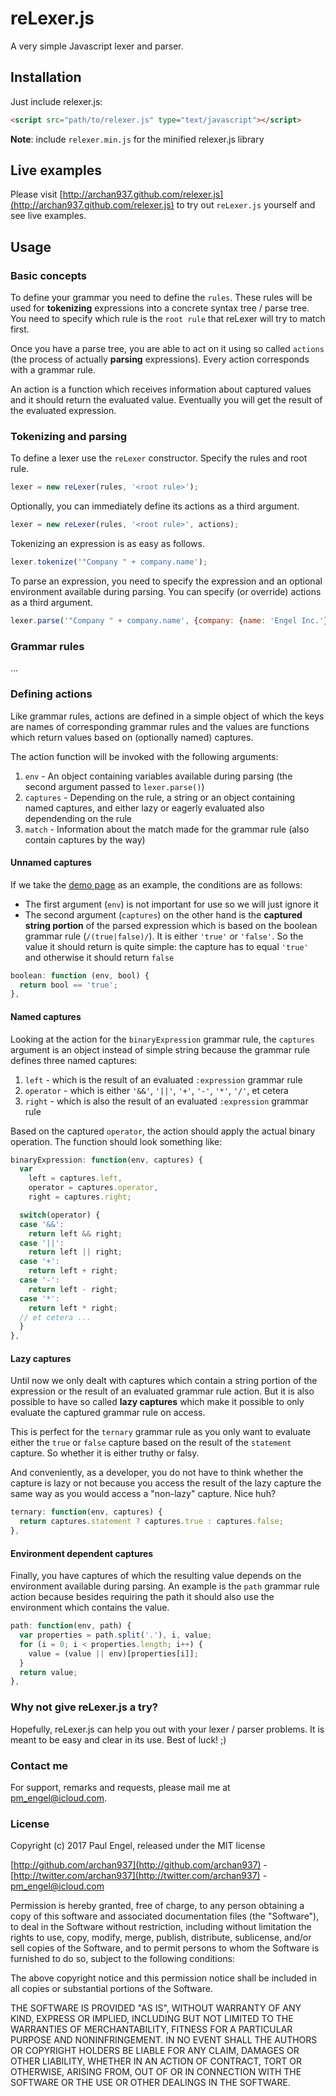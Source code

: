 # reLexer.js

A very simple Javascript lexer and parser.

## Installation

Just include relexer.js:

```html
<script src="path/to/relexer.js" type="text/javascript"></script>
```

**Note**: include `relexer.min.js` for the minified relexer.js library

## Live examples

Please visit [http://archan937.github.com/relexer.js](http://archan937.github.com/relexer.js) to try out `reLexer.js` yourself and see live examples.

## Usage

### Basic concepts

To define your grammar you need to define the `rules`. These rules will be used for **tokenizing** expressions into a concrete syntax tree / parse tree. You need to specify which rule is the `root rule` that reLexer will try to match first.

Once you have a parse tree, you are able to act on it using so called `actions` (the process of actually **parsing** expressions). Every action corresponds with a grammar rule.

An action is a function which receives information about captured values and it should return the evaluated value. Eventually you will get the result of the evaluated expression.

### Tokenizing and parsing

To define a lexer use the `reLexer` constructor. Specify the rules and root rule.

```javascript
lexer = new reLexer(rules, '<root rule>');
```

Optionally, you can immediately define its actions as a third argument.

```javascript
lexer = new reLexer(rules, '<root rule>', actions);
```

Tokenizing an expression is as easy as follows.

```javascript
lexer.tokenize('"Company " + company.name');
```

To parse an expression, you need to specify the expression and an optional environment available during parsing. You can specify (or override) actions as a third argument.

```javascript
lexer.parse('"Company " + company.name', {company: {name: 'Engel Inc.'}}, actions);
```

### Grammar rules

...

### Defining actions

Like grammar rules, actions are defined in a simple object of which the keys are names of corresponding grammar rules and the values are functions which return values based on (optionally named) captures.

The action function will be invoked with the following arguments:

1. `env` - An object containing variables available during parsing (the second argument passed to `lexer.parse()`)
2. `captures` - Depending on the rule, a string or an object containing named captures, and either lazy or eagerly evaluated also dependending on the rule
3. `match` - Information about the match made for the grammar rule (also contain captures by the way)

#### Unnamed captures

If we take the [demo page](https://archan937.github.io/relexer.js/) as an example, the conditions are as follows:

- The first argument (`env`) is not important for use so we will just ignore it
- The second argument (`captures`) on the other hand is the **captured string portion** of the parsed expression which is based on the boolean grammar rule (`/(true|false)/`). It is either `'true'` or `'false'`. So the value it should return is quite simple: the capture has to equal `'true'` and otherwise it should return `false`

```javascript
boolean: function (env, bool) {
  return bool == 'true';
},
```

#### Named captures

Looking at the action for the `binaryExpression` grammar rule, the `captures` argument is an object instead of simple string because the grammar rule defines three named captures:

1. `left` - which is the result of an evaluated `:expression` grammar rule
2. `operator` - which is either `'&&'`, `'||'`, `'+'`, `'-'`, `'*'`, `'/'`, et cetera
3. `right` - which is also the result of an evaluated `:expression` grammar rule

Based on the captured `operator`, the action should apply the actual binary operation. The function should look something like:

```javascript
binaryExpression: function(env, captures) {
  var
    left = captures.left,
    operator = captures.operator,
    right = captures.right;

  switch(operator) {
  case '&&':
    return left && right;
  case '||':
    return left || right;
  case '+':
    return left + right;
  case '-':
    return left - right;
  case '*':
    return left * right;
  // et cetera ...
  }
},
```

#### Lazy captures

Until now we only dealt with captures which contain a string portion of the expression or the result of an evaluated grammar rule action. But it is also possible to have so called **lazy captures** which make it possible to only evaluate the captured grammar rule on access.

This is perfect for the `ternary` grammar rule as you only want to evaluate either the `true` or `false` capture based on the result of the `statement` capture. So whether it is either truthy or falsy.

And conveniently, as a developer, you do not have to think whether the capture is lazy or not because you access the result of the lazy capture the same way as you would access a "non-lazy" capture. Nice huh?

```javascript
ternary: function(env, captures) {
  return captures.statement ? captures.true : captures.false;
},
```

#### Environment dependent captures

Finally, you have captures of which the resulting value depends on the environment available during parsing. An example is the `path` grammar rule action because besides requiring the path it should also use the environment which contains the value.

```javascript
path: function(env, path) {
  var properties = path.split('.'), i, value;
  for (i = 0; i < properties.length; i++) {
    value = (value || env)[properties[i]];
  }
  return value;
},
```

### Why not give reLexer.js a try?

Hopefully, reLexer.js can help you out with your lexer / parser problems. It is meant to be easy and clear in its use. Best of luck! ;)

### Contact me

For support, remarks and requests, please mail me at [pm_engel@icloud.com](mailto:pm_engel@icloud.com).

### License

Copyright (c) 2017 Paul Engel, released under the MIT license

[http://github.com/archan937](http://github.com/archan937) - [http://twitter.com/archan937](http://twitter.com/archan937) - [pm_engel@icloud.com](mailto:pm_engel@icloud.com)

Permission is hereby granted, free of charge, to any person obtaining a copy of this software and associated documentation files (the "Software"), to deal in the Software without restriction, including without limitation the rights to use, copy, modify, merge, publish, distribute, sublicense, and/or sell copies of the Software, and to permit persons to whom the Software is furnished to do so, subject to the following conditions:

The above copyright notice and this permission notice shall be included in all copies or substantial portions of the Software.

THE SOFTWARE IS PROVIDED "AS IS", WITHOUT WARRANTY OF ANY KIND, EXPRESS OR IMPLIED, INCLUDING BUT NOT LIMITED TO THE WARRANTIES OF MERCHANTABILITY, FITNESS FOR A PARTICULAR PURPOSE AND NONINFRINGEMENT. IN NO EVENT SHALL THE AUTHORS OR COPYRIGHT HOLDERS BE LIABLE FOR ANY CLAIM, DAMAGES OR OTHER LIABILITY, WHETHER IN AN ACTION OF CONTRACT, TORT OR OTHERWISE, ARISING FROM, OUT OF OR IN CONNECTION WITH THE SOFTWARE OR THE USE OR OTHER DEALINGS IN THE SOFTWARE.

